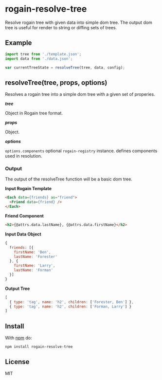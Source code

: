 # rogain-resolve-tree

Resolve rogain tree with given data into simple dom tree.  The output dom tree is useful for render to string or diffing sets of trees.

## Example

```js
import tree from './template.json';
import data from './data.json';

var currentTreeState = resolveTree(tree, data, config);
```

## resolveTree(tree, props, options)

Resolves a rogain tree into a simple dom tree with a given set of properies.

___tree___

Object in Rogain tree format.

___props___

Object.

___options___

`options.components` optional `rogain-registry` instance. defines components used in resolution.


### Output

The output of the resolveTree function will be a basic dom tree.

__Input Rogain Template__

```html
<Each data={friends} as="friend">
  <Friend data={friend} />
</Each>
```

__Friend Component__

```html
<h2>{@attrs.data.lastName}, {@attrs.data.firstName}</h2>
```

__Input Data Object__

```js
{
  friends: [{
    firstName: 'Ben',
    lastName: 'Forester'
  }, {
    firstName: 'Larry',
    lastName: 'Forman'
  }]
}
```

__Output Tree__

```js
[
  { type: 'tag', name: 'h2', children: ['Forester, Ben'] },
  { type: 'tag', name: 'h2', children: ['Forman, Larry'] }
]
```

## Install

With [npm](https://www.npmjs.com) do:

```
npm install rogain-resolve-tree
```

## License

MIT
